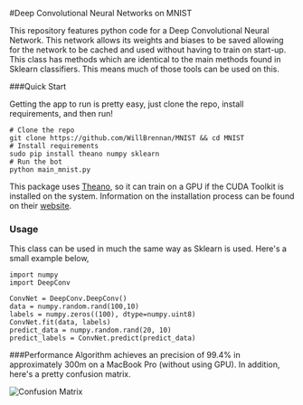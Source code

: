 #Deep Convolutional Neural Networks on MNIST

This repository features python code for a Deep Convolutional Neural Network.
This network allows its weights and biases to be saved allowing for the network
to be cached and used without having to train on start-up. This class has methods
which are identical to the main methods found in Sklearn classifiers. This means
much of those tools can be used on this.

###Quick Start

Getting the app to run is pretty easy, just clone the repo, install requirements, and then run!

```
# Clone the repo
git clone https://github.com/WillBrennan/MNIST && cd MNIST
# Install requirements
sudo pip install theano numpy sklearn
# Run the bot
python main_mnist.py
```
This package uses [Theano](http://deeplearning.net/software/theano/), so it can train on a GPU if the CUDA Toolkit is installed on the system. Information on the installation process can be found on their [website](https://developer.nvidia.com/cuda-downloads).

### Usage
This class can be used in much the same way as Sklearn is used. Here's a small example below,

```
import numpy
import DeepConv

ConvNet = DeepConv.DeepConv()
data = numpy.random.rand(100,10)
labels = numpy.zeros((100), dtype=numpy.uint8)
ConvNet.fit(data, labels)
predict_data = numpy.random.rand(20, 10)
predict_labels = ConvNet.predict(predict_data)
```

###Performance
Algorithm achieves an precision of 99.4% in approximately 300m on a MacBook Pro (without using GPU). In addition, here's a pretty confusion matrix.

![Confusion Matrix](https://github.com/WillBrennan/MNIST/raw/master/src/Documentation/Conf.png "Confusion Matrix")